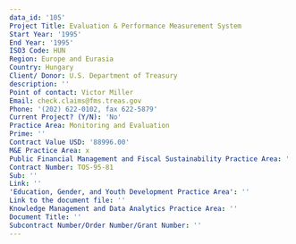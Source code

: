 ```yaml
---
data_id: '105'
Project Title: Evaluation & Performance Measurement System
Start Year: '1995'
End Year: '1995'
ISO3 Code: HUN
Region: Europe and Eurasia
Country: Hungary
Client/ Donor: U.S. Department of Treasury
description: ''
Point of contact: Victor Miller
Email: check.claims@fms.treas.gov
Phone: '(202) 622-0102, fax 622-5879'
Current Project? (Y/N): 'No'
Practice Area: Monitoring and Evaluation
Prime: ''
Contract Value USD: '88996.00'
M&E Practice Area: x
Public Financial Management and Fiscal Sustainability Practice Area: ''
Contract Number: TOS-95-81
Sub: ''
Link: ''
'Education, Gender, and Youth Development Practice Area': ''
Link to the document file: ''
Knowledge Management and Data Analytics Practice Area: ''
Document Title: ''
Subcontract Number/Order Number/Grant Number: ''
---
```

